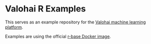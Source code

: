 # Valohai R Examples

This serves as an example repository for the [Valohai machine learning platform][vh].

Examples are using the official [r-base Docker image][dh].

[vh]: https://valohai.com/
[dh]: https://hub.docker.com/r/library/r-base/
